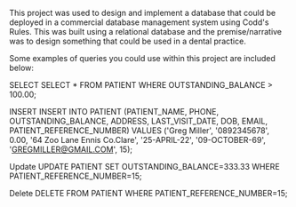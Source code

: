 This project was used to design and implement a database that could be deployed in a commercial database management system using Codd's Rules. 
This was built using a relational database and the premise/narrative was to design something that could be used in a dental practice.

Some examples of queries you could use within this project are included below:

SELECT
SELECT * FROM PATIENT WHERE OUTSTANDING_BALANCE > 100.00;

INSERT
INSERT INTO PATIENT (PATIENT_NAME, PHONE, OUTSTANDING_BALANCE, ADDRESS, LAST_VISIT_DATE, DOB, EMAIL, 
PATIENT_REFERENCE_NUMBER) VALUES ('Greg Miller', '0892345678', 0.00, '64 Zoo Lane Ennis Co.Clare', '25-APRIL-22', 
'09-OCTOBER-69', 'GREGMILLER@GMAIL.COM', 15);

Update
UPDATE PATIENT SET OUTSTANDING_BALANCE=333.33 WHERE PATIENT_REFERENCE_NUMBER=15;

Delete
DELETE FROM PATIENT WHERE PATIENT_REFERENCE_NUMBER=15;
